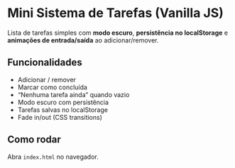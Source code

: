 # Mini Sistema de Tarefas (Vanilla JS)

Lista de tarefas simples com **modo escuro**, **persistência no localStorage** e **animações de entrada/saída** ao adicionar/remover.

## Funcionalidades
- Adicionar / remover
- Marcar como concluída
- “Nenhuma tarefa ainda” quando vazio
- Modo escuro com persistência
- Tarefas salvas no localStorage
- Fade in/out (CSS transitions)

## Como rodar
Abra `index.html` no navegador.
